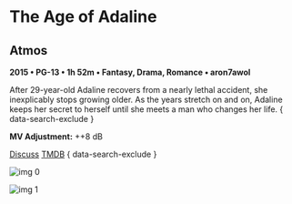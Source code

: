 # The Age of Adaline

## Atmos

**2015 • PG-13 • 1h 52m • Fantasy, Drama, Romance • aron7awol**

After 29-year-old Adaline recovers from a nearly lethal accident, she inexplicably stops growing older. As the years stretch on and on, Adaline keeps her secret to herself  until she meets a man who changes her life.
{ data-search-exclude }

**MV Adjustment:** ++8 dB

[Discuss](https://www.avsforum.com/threads/bass-eq-for-filtered-movies.2995212/post-58302864)  [TMDB](293863)
{ data-search-exclude }

![img 0](https://i.imgur.com/jwbyrhf.jpg)

![img 1](https://i.imgur.com/tFqyZsD.jpg)

